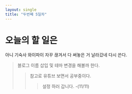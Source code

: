 ```yaml
---
layout: single
title: "두번째 5일차"
---
```


# 오늘의 할 일은

아니 기숙사 와이파이 자꾸 끊겨서 다 써놓은 거 날라갔네 다시 쓴다.

> 블로그 이름 삽입 및 테마 변경을 해볼까 한다.
>	> 참고로 유튜브 보면서 공부중이다.
>	>	> 설정 하러 갑니다. -(11/11) 
